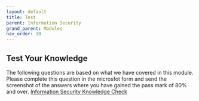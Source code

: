 ```yaml
---
layout: default
title: Test
parent: Information Security
grand_parent: Modules
nav_order: 10
---
```



## Test Your Knowledge

The following questions are based on what we have covered in this module. Please complete this question in the microsfot form and send the screenshot of the answers where you have gained the pass mark of 80% and over.
[Information Security Knowledge Check](https://forms.office.com/e/GFvLQYNRiG)
